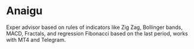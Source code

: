 # Anaigu
Exper advisor based on rules of indicators like Zig Zag, Bollinger bands, MACD, Fractals, and regression Fibonacci based on the last period, works with MT4 and Telegram.
